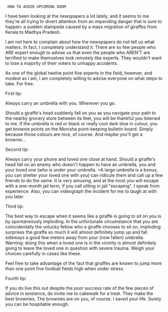      HOW TO AVOID UPCOMING DOOM
   

I have been looking at the newspapers a lot lately, and it seems to me they're all trying to divert attention from an impending danger that is sure to happen: a sudden stampede caused by a mass migration of giraffes from Kerala to Madhya Pradesh.

I am not here to complain about how the newspapers do not tell us what matters. In fact, I completely understand it. There are so few people who ARE expert enough to advise us that even the people who AREN'T are terrified to make themselves look remotely like experts. They wouldn't want to lose a majority of their voters to unhappy accidents.

As one of the global twelve point five experts in the field, however, and modest as I am, I am completely willing to advise everyone on what steps to take. For free.


First tip:

Always carry an umbrella with you. Wherever you go.

Should a giraffe's head suddenly fall on you as you navigate your path to the nearby grocery store between its feet, you will be thankful you listened to me.
If the umbrella is red or black or really cool dark blue in colour, you get brownie points on the Monisha point-keeping bulletin board. Simply because those colours are nice, of course. And maybe you'll get a brownie...


Second tip:

Always carry your phone and loved one close at hand. Should a giraffe's head fall on an enemy who doesn't happen to have an umbrella, you and your loved one (who is under your umbrella. +A large umbrella is a bonus, you can shelter your loved one with you) can ridicule them and call up a few friends to do the same. It is very amusing, and at the most you will escape with a one-month jail term, if you call sitting in jail "escaping". I speak from experience. Also, you can videograph the incident for me to laugh at with you later.


Third tip:

The best way to escape when it seems like a giraffe is going to sit on you is by spontaneously imploding. In the unfortunate circumstance that you are coincidentally the unlucky fellow who a giraffe chooses to sit on, imploding surprises the giraffe so much it will almost definitely jump up and fall sideways a good few meters away from your (now fallen) umbrella. Warning: doing this when a loved one is in the vicinity is almost definitely going to leave the loved one in question with severe trauma. Weigh your choices carefully in cases like these.

Feel free to take advantage of the fact that giraffes are known to jump more than one point five football fields high when under stress.


Fourth tip:

If you do live this out despite the poor success rate of the few pieces of advice in existence, do invite me to cakewalk for a treat. They make the best brownies. The brownies are on you, of course. I saved your life. Surely you can be hospitable enough.
